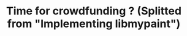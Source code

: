 ---
title: 'Time for crowdfunding ? (Splitted from "Implementing libmypaint")'
redirect_to:
  - 'https://discuss.pencil2d.org/t/time-for-crowdfunding-splitted-from-implementing-libmypaint/932'
---